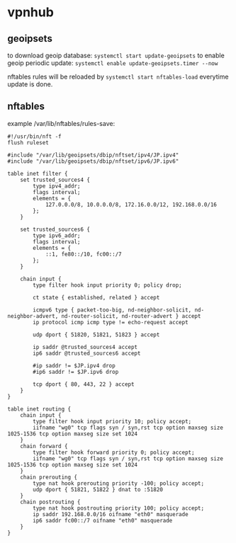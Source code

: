 # vpnhub

## geoipsets

to download geoip database: ```systemctl start update-geoipsets```
to enable geoip periodic update: ```systemctl enable update-geoipsets.timer --now```

nftables rules will be reloaded by ```systemctl start nftables-load``` everytime update is done.

## nftables

example /var/lib/nftables/rules-save:

```
#!/usr/bin/nft -f
flush ruleset

#include "/var/lib/geoipsets/dbip/nftset/ipv4/JP.ipv4"
#include "/var/lib/geoipsets/dbip/nftset/ipv6/JP.ipv6"

table inet filter {
    set trusted_sources4 {
        type ipv4_addr;
        flags interval;
        elements = {
            127.0.0.0/8, 10.0.0.0/8, 172.16.0.0/12, 192.168.0.0/16
        };
    }

    set trusted_sources6 {
        type ipv6_addr;
        flags interval;
        elements = {
            ::1, fe80::/10, fc00::/7
        };
    }

    chain input {
        type filter hook input priority 0; policy drop;

        ct state { established, related } accept

        icmpv6 type { packet-too-big, nd-neighbor-solicit, nd-neighbor-advert, nd-router-solicit, nd-router-advert } accept
        ip protocol icmp icmp type != echo-request accept

        udp dport { 51820, 51821, 51823 } accept

        ip saddr @trusted_sources4 accept
        ip6 saddr @trusted_sources6 accept

        #ip saddr != $JP.ipv4 drop
        #ip6 saddr != $JP.ipv6 drop

        tcp dport { 80, 443, 22 } accept
    }
}

table inet routing {
    chain input {
        type filter hook input priority 10; policy accept;
        iifname "wg0" tcp flags syn / syn,rst tcp option maxseg size 1025-1536 tcp option maxseg size set 1024
    }
    chain forward {
        type filter hook forward priority 0; policy accept;
        iifname "wg0" tcp flags syn / syn,rst tcp option maxseg size 1025-1536 tcp option maxseg size set 1024
    }
    chain prerouting {
        type nat hook prerouting priority -100; policy accept;
        udp dport { 51821, 51822 } dnat to :51820
    }
    chain postrouting {
        type nat hook postrouting priority 100; policy accept;
        ip saddr 192.168.0.0/16 oifname "eth0" masquerade
        ip6 saddr fc00::/7 oifname "eth0" masquerade
    }
}
```

